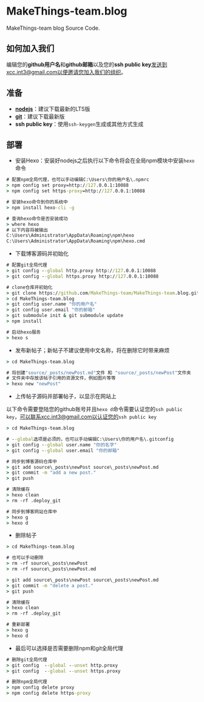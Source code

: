 # MakeThings-team.blog
MakeThings-team blog Source Code.



## 如何加入我们

编辑您的**github用户名**和**github邮箱**以及您的**ssh public key**发送到xcc.int3@gmail.com以便邀请您加入我们的组织。



## 准备

- [**nodejs**](https://nodejs.org/en/)：建议下载最新的LTS版
- [**git**](https://git-scm.com/)：建议下载最新版
- **ssh public key**：使用`ssh-keygen`生成或其他方式生成



## 部署

- 安装Hexo：安装好nodejs之后执行以下命令将会在全局npm模块中安装`hexo`命令

```bat
# 配置npm全局代理，也可以手动编辑C:\Users\你的用户名\.npmrc
> npm config set proxy=http://127.0.0.1:10088
> npm config set https-proxy=http://127.0.0.1:10088

# 安装hexo命令到你的系统中
> npm install hexo-cli -g

# 查询hexo命令是否安装成功
> where hexo
# 以下内容将被输出
C:\Users\Administrator\AppData\Roaming\npm\hexo
C:\Users\Administrator\AppData\Roaming\npm\hexo.cmd
```



- 下载博客源码并初始化

```bat
# 配置git全局代理
> git config --global http.proxy http://127.0.0.1:10088
> git config --global https.proxy http://127.0.0.1:10088

# clone仓库并初始化
> git clone https://github.com/MakeThings-team/MakeThings-team.blog.git
> cd MakeThings-team.blog
> git config user.name "你的用户名"
> git config user.email "你的邮箱"
> git submodule init & git submodule update
> npm install

# 启动hexo服务
> hexo s
```



- 发布新帖子；新帖子不建议使用中文名称，将在删除它时带来麻烦

```bat
> cd MakeThings-team.blog

# 将创建"source/_posts/newPost.md"文件 和 "source/_posts/newPost"文件夹
# 文件夹中存放该帖子引用的资源文件，例如图片等等
> hexo new "newPost"
```



- 上传帖子源码并部署帖子，以显示在网站上

以下命令需要登陆您的github账号并且`hexo d`命令需要认证您的`ssh public key`，可以联系xcc.int3@gmail.com以认证您的`ssh public key`

```bat
> cd MakeThings-team.blog

# --global选项是必须的，也可以手动编辑C:\Users\你的用户名\.gitconfig
> git config --global user.name "你的名字"
> git config --global user.email "你的邮箱"

# 同步到博客源码仓库中
> git add source\_posts\newPost source\_posts\newPost.md
> git commit -m "add a new post."
> git push

# 清除缓存
> hexo clean
> rm -rf .deploy_git

# 同步到博客网站仓库中
> hexo g
> hexo d
```



- 删除帖子

```bat
> cd MakeThings-team.blog

# 也可以手动删除
> rm -rf source\_posts\newPost
> rm -rf source\_posts\newPost.md

> git add source\_posts\newPost source\_posts\newPost.md
> git commit -m "delete a post."
> git push

# 清除缓存
> hexo clean
> rm -rf .deploy_git

# 重新部署
> hexo g
> hexo d
```



- 最后可以选择是否需要删除npm和git全局代理

```bat
# 删除git全局代理
> git config  --global --unset http.proxy
> git config  --global --unset https.proxy

# 删除npm全局代理
> npm config delete proxy
> npm config delete https-proxy
```